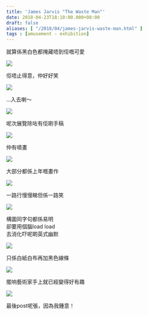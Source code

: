 ```yaml
---
title: 'James Jarvis "The Waste Man"'
date: 2018-04-23T18:10:00.000+08:00
draft: false
aliases: [ "/2018/04/james-jarvis-waste-man.html" ]
tags : [amusement - exhibition]
---
```


就算係黑白色都掩藏唔到佢嘅可愛  

![](/images/wasteman1.jpg)

佢唔止得意，仲好好笑  

![](/images/wasteman.jpg)

...入去喇～  

![](/images/wasteman2.jpg)

呢次展覽除咗有佢啲手稿  

![](/images/wasteman3.jpg)

仲有噴畫  

![](/images/wasteman4.jpg)

大部分都係上年嘅畫作  

![](/images/wasteman5.jpg)

一路行慢慢睇但係一路笑  

![](/images/wasteman6.jpg)

構圖同字句都係易明  
卻要用個腦load load  
去消化吓呢啲英式幽默  

![](/images/wasteman7.jpg)

只係白紙白布再加黑色線條  

![](/images/wasteman8.jpg)

擺响藝術家手上就已經變得好有趣  

![](/images/wasteman9.jpg)

最後post呢張，因為我鍾意！
